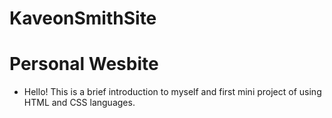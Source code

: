 # KaveonSmithSite
# Personal Wesbite
- Hello! This is a brief introduction to myself and first mini project of using HTML and CSS languages. 
